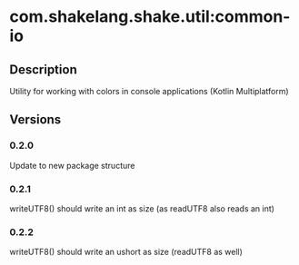 # com.shakelang.shake.util:common-io
## Description
Utility for working with colors in console applications (Kotlin Multiplatform)
## Versions
### 0.2.0
Update to new package structure
### 0.2.1
writeUTF8() should write an int as size (as readUTF8 also reads an int)
### 0.2.2
writeUTF8() should write an ushort as size (readUTF8 as well)